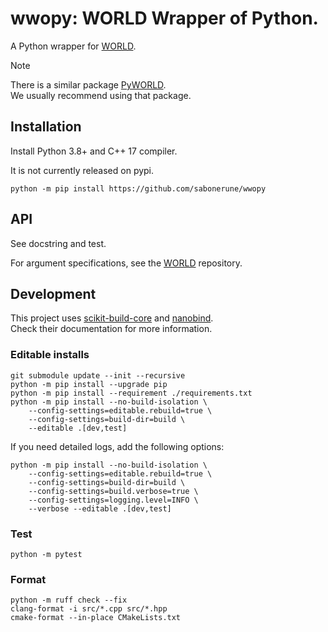 # wwopy: WORLD Wrapper of Python.

A Python wrapper for [WORLD](https://github.com/mmorise/World).

> [!NOTE]
> There is a similar package [PyWORLD](https://github.com/JeremyCCHsu/Python-Wrapper-for-World-Vocoder).  
> We usually recommend using that package.

## Installation

Install Python 3.8+ and C++ 17 compiler.

It is not currently released on pypi.  
```shell
python -m pip install https://github.com/sabonerune/wwopy
```

## API

See docstring and test.

For argument specifications, see the [WORLD](https://github.com/mmorise/World) repository.

## Development

This project uses [scikit-build-core](https://github.com/scikit-build/scikit-build-core) and [nanobind](https://github.com/wjakob/nanobind).  
Check their documentation for more information.

### Editable installs

```Shell
git submodule update --init --recursive
python -m pip install --upgrade pip
python -m pip install --requirement ./requirements.txt
python -m pip install --no-build-isolation \
    --config-settings=editable.rebuild=true \
    --config-settings=build-dir=build \
    --editable .[dev,test]
```

If you need detailed logs, add the following options:  
```Shell
python -m pip install --no-build-isolation \
    --config-settings=editable.rebuild=true \
    --config-settings=build-dir=build \
    --config-settings=build.verbose=true \
    --config-settings=logging.level=INFO \
    --verbose --editable .[dev,test]
```

### Test

```Shell
python -m pytest
```

### Format

``` Shell
python -m ruff check --fix
clang-format -i src/*.cpp src/*.hpp
cmake-format --in-place CMakeLists.txt
```
